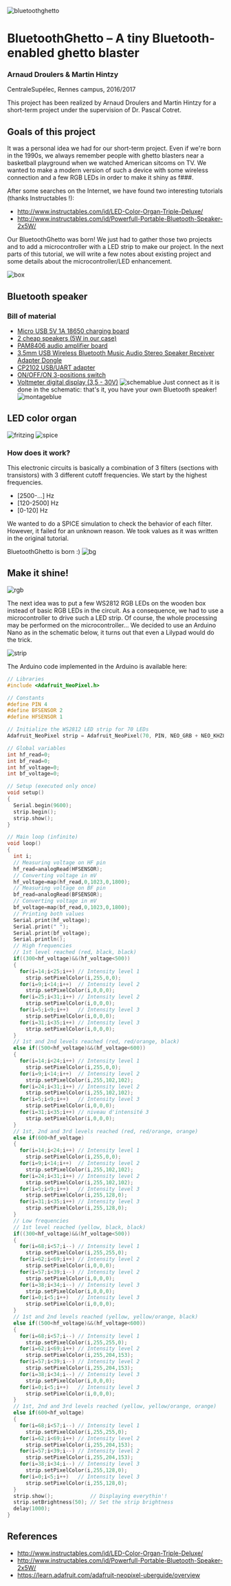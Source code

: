 ![bluetoothghetto](https://github.com/pcotret/BluetoothGhetto/blob/master/img/bluetoothghetto.png)
# BluetoothGhetto – A tiny Bluetooth-enabled ghetto blaster

### Arnaud Droulers & Martin Hintzy
CentraleSupélec, Rennes campus, 2016/2017

This project has been realized by Arnaud Droulers and Martin Hintzy for a short-term project under the supervision of Dr. Pascal Cotret.

## Goals of this project
It was a personal idea we had for our short-term project. Even if we're born in the 1990s, we always remember people with ghetto blasters near a basketball playground when we watched American sitcoms on TV. We wanted to make a modern version of such a device with some wireless connection and a few RGB LEDs in order to make it shiny as f###.

After some searches on the Internet, we have found two interesting tutorials (thanks Instructables !):

* http://www.instructables.com/id/LED-Color-Organ-Triple-Deluxe/
* http://www.instructables.com/id/Powerfull-Portable-Bluetooth-Speaker-2x5W/

Our BluetoothGhetto was born! We just had to gather those two projects and to add a microcontroller with a LED strip to make our project. In the next parts of this tutorial, we will write a few notes about existing project and some details about the microcontroller/LED enhancement.

![box](https://github.com/pcotret/BluetoothGhetto/blob/master/img/img1.png)

## Bluetooth speaker
### Bill of material

* [Micro USB 5V 1A 18650 charging board](http://ebay.eu/2odylMV)
* [2 cheap speakers (5W in our case)](http://ebay.eu/2vqZBvy)
* [PAM8406 audio amplifier board](http://ebay.eu/2oQBBi5)
* [3.5mm USB Wireless Bluetooth Music Audio Stereo Speaker Receiver Adapter Dongle](http://ebay.eu/2gPPyNm)
* [CP2102 USB/UART adapter](http://ebay.eu/2phIPib)
* [ON/OFF/ON 3-positions switch](http://ebay.eu/2p91Ake)
* [Voltmeter digital display (3,5 - 30V)](http://ebay.eu/2nl9wlZ)
![schemablue](https://github.com/pcotret/BluetoothGhetto/blob/master/img/bluetooth.png)
Just connect as it is done in the schematic: that's it, you have your own Bluetooth speaker!
![montageblue](https://github.com/pcotret/BluetoothGhetto/blob/master/img/img2.png)

## LED color organ
![fritzing](https://github.com/pcotret/BluetoothGhetto/blob/master/img/led_schematic.png)
![spice](https://github.com/pcotret/BluetoothGhetto/blob/master/img/led_spice.png)
### How does it work?
This electronic circuits is basically a combination of 3 filters (sections with transistors) with 3 different cutoff frequencies. We start by the highest frequencies.

* [2500-...] Hz
* [120-2500] Hz
* [0-120] Hz

We wanted to do a SPICE simulation to check the behavior of each filter. However, it failed for an unknown reason. We took values as it was written in the original tutorial.

BluetoothGhetto is born :)
![bg](https://github.com/pcotret/BluetoothGhetto/blob/master/img/img3.png)

## Make it shine!
![rgb](https://github.com/pcotret/BluetoothGhetto/blob/master/img/img4.png)

The next idea was to put a few WS2812 RGB LEDs on the wooden box instead of basic RGB LEDs in the circuit. As a consequence, we had to use a microcontroller to drive such a LED strip. Of course, the whole processing may be performed on the microcontroller...
We decided to use an Arduino Nano as in the schematic below, it turns out that even a Lilypad would do the trick.

![strip](https://github.com/pcotret/BluetoothGhetto/blob/master/img/led_strip.png)

The Arduino code implemented in the Arduino is available here:

```C++
// Libraries
#include <Adafruit_NeoPixel.h>

// Constants
#define PIN 4
#define BFSENSOR 2
#define HFSENSOR 1

// Initialize the WS2812 LED strip for 70 LEDs
Adafruit_NeoPixel strip = Adafruit_NeoPixel(70, PIN, NEO_GRB + NEO_KHZ800);

// Global variables
int hf_read=0;
int bf_read=0;
int hf_voltage=0;
int bf_voltage=0;

// Setup (executed only once)
void setup()
{
  Serial.begin(9600);
  strip.begin();
  strip.show();
}

// Main loop (infinite)
void loop()
{
  int i;
  // Measuring voltage on HF pin
  hf_read=analogRead(HFSENSOR);
  // Converting voltage in mV
  hf_voltage=map(hf_read,0,1023,0,1800);  
  // Measuring voltage on BF pin
  bf_read=analogRead(BFSENSOR);
  // Converting voltage in mV
  bf_voltage=map(bf_read,0,1023,0,1800);
  // Printing both values  
  Serial.print(hf_voltage);
  Serial.print(" ");
  Serial.print(bf_voltage);
  Serial.println();
  // High frequencies
  // 1st level reached (red, black, black)
  if((300<hf_voltage)&&(hf_voltage<500))
  {
    for(i=14;i<25;i++) // Intensity level 1
      strip.setPixelColor(i,255,0,0);
    for(i=9;i<14;i++)  // Intensity level 2
      strip.setPixelColor(i,0,0,0);
    for(i=25;i<31;i++) // Intensity level 2
      strip.setPixelColor(i,0,0,0);
    for(i=5;i<9;i++)   // Intensity level 3
      strip.setPixelColor(i,0,0,0);
    for(i=31;i<35;i++) // Intensity level 3
      strip.setPixelColor(i,0,0,0);
  }
  // 1st and 2nd levels reached (red, red/orange, black)
  else if((500<hf_voltage)&&(hf_voltage<600))
  {
    for(i=14;i<24;i++) // Intensity level 1
      strip.setPixelColor(i,255,0,0);
    for(i=9;i<14;i++)  // Intensity level 2
      strip.setPixelColor(i,255,102,102);
	for(i=24;i<31;i++) // Intensity level 2
      strip.setPixelColor(i,255,102,102);
    for(i=5;i<9;i++)   // Intensity level 3
      strip.setPixelColor(i,0,0,0);
    for(i=31;i<35;i++) // niveau d'intensité 3
      strip.setPixelColor(i,0,0,0);
  }
  // 1st, 2nd and 3rd levels reached (red, red/orange, orange)
  else if(600<hf_voltage)
  {
    for(i=14;i<24;i++) // Intensity level 1
      strip.setPixelColor(i,255,0,0);
    for(i=9;i<14;i++)  // Intensity level 2
      strip.setPixelColor(i,255,102,102);
    for(i=24;i<31;i++) // Intensity level 2
      strip.setPixelColor(i,255,102,102);
    for(i=5;i<9;i++)   // Intensity level 3
      strip.setPixelColor(i,255,128,0);
    for(i=31;i<35;i++) // Intensity level 3
      strip.setPixelColor(i,255,128,0);
  }
  // Low frequencies
  // 1st level reached (yellow, black, black)
  if((300<hf_voltage)&&(hf_voltage<500))
  {
    for(i=68;i<57;i--) // Intensity level 1
      strip.setPixelColor(i,255,255,0);
    for(i=62;i<69;i++) // Intensity level 2 
      strip.setPixelColor(i,0,0,0);
    for(i=57;i<39;i--) // Intensity level 2
      strip.setPixelColor(i,0,0,0);
    for(i=38;i<34;i--) // Intensity level 3
      strip.setPixelColor(i,0,0,0);
    for(i=0;i<5;i++)   // Intensity level 3
      strip.setPixelColor(i,0,0,0);
  }
  // 1st and 2nd levels reached (yellow, yellow/orange, black)
  else if((500<hf_voltage)&&(hf_voltage<600))
  {
    for(i=68;i<57;i--) // Intensity level 1
      strip.setPixelColor(i,255,255,0);
    for(i=62;i<69;i++) // Intensity level 2 
      strip.setPixelColor(i,255,204,153);
    for(i=57;i<39;i--) // Intensity level 2
      strip.setPixelColor(i,255,204,153);
    for(i=38;i<34;i--) // Intensity level 3
      strip.setPixelColor(i,0,0,0);
    for(i=0;i<5;i++)   // Intensity level 3
      strip.setPixelColor(i,0,0,0);
  }
  // 1st, 2nd and 3rd levels reached (yellow, yellow/orange, orange)
  else if(600<hf_voltage)
  {
	for(i=68;i<57;i--) // Intensity level 1
      strip.setPixelColor(i,255,255,0);
    for(i=62;i<69;i++) // Intensity level 2 
      strip.setPixelColor(i,255,204,153);
    for(i=57;i<39;i--) // Intensity level 2
      strip.setPixelColor(i,255,204,153);
    for(i=38;i<34;i--) // Intensity level 3
      strip.setPixelColor(i,255,128,0);
    for(i=0;i<5;i++)   // Intensity level 3
      strip.setPixelColor(i,255,128,0);
  }
  strip.show();            // Displaying everythin'!
  strip.setBrightness(50); // Set the strip brightness
  delay(1000); 
}
```

## References
* http://www.instructables.com/id/LED-Color-Organ-Triple-Deluxe/
* http://www.instructables.com/id/Powerfull-Portable-Bluetooth-Speaker-2x5W/
* https://learn.adafruit.com/adafruit-neopixel-uberguide/overview
